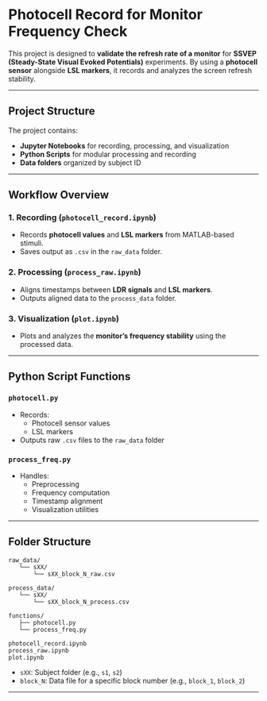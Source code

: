 # Photocell Record for Monitor Frequency Check

This project is designed to **validate the refresh rate of a monitor** for **SSVEP (Steady-State Visual Evoked Potentials)** experiments. By using a **photocell sensor** alongside **LSL markers**, it records and analyzes the screen refresh stability.

---

## Project Structure

The project contains:
- **Jupyter Notebooks** for recording, processing, and visualization
- **Python Scripts** for modular processing and recording
- **Data folders** organized by subject ID

---

## Workflow Overview

### 1. Recording (`photocell_record.ipynb`)
- Records **photocell values** and **LSL markers** from MATLAB-based stimuli.
- Saves output as `.csv` in the `raw_data` folder.

### 2. Processing (`process_raw.ipynb`)
- Aligns timestamps between **LDR signals** and **LSL markers**.
- Outputs aligned data to the `process_data` folder.

### 3. Visualization (`plot.ipynb`)
- Plots and analyzes the **monitor’s frequency stability** using the processed data.

---

## Python Script Functions

### `photocell.py`
- Records:
  - Photocell sensor values
  - LSL markers
- Outputs raw `.csv` files to the `raw_data` folder

### `process_freq.py`
- Handles:
  - Preprocessing
  - Frequency computation
  - Timestamp alignment
  - Visualization utilities

---

## Folder Structure

```plaintext
raw_data/
   └── sXX/
       └── sXX_block_N_raw.csv

process_data/
   └── sXX/
       └── sXX_block_N_process.csv

functions/
   ├── photocell.py
   └── process_freq.py

photocell_record.ipynb
process_raw.ipynb
plot.ipynb
```

- `sXX`: Subject folder (e.g., `s1`, `s2`)
- `block_N`: Data file for a specific block number (e.g., `block_1`, `block_2`)

---